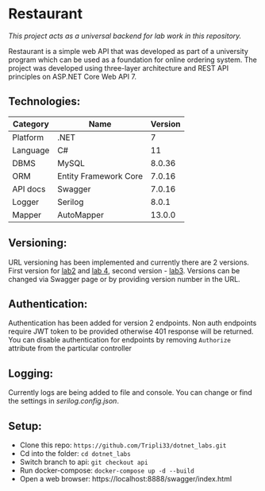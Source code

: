 
# Restaurant
*This project acts as a universal backend for lab work in this repository.*

Restaurant is a simple web API that was developed as part of a university program which can be used as a foundation for online ordering system. The project was developed using three-layer architecture and REST API principles on ASP.NET Core Web API 7.

## Technologies:
| **Category** |       **Name**        | **Version** |
|--------------|-----------------------|-------------|
| Platform     | .NET                  | 7           | 
| Language     | C#                    | 11          |
| DBMS         | MySQL                 | 8.0.36      |
| ORM          | Entity Framework Core | 7.0.16      |
| API docs     | Swagger               | 7.0.16      |
| Logger       | Serilog               | 8.0.1       |
| Mapper       | AutoMapper            | 13.0.0      |

## Versioning:
URL versioning has been implemented and currently there are 2 versions. First version for [lab2](https://github.com/Tripli33/dotnet_labs/tree/lab2) and [lab 4](https://github.com/Tripli33/dotnet_labs/tree/lab4), second version - [lab3](https://github.com/Tripli33/dotnet_labs/tree/lab3).
Versions can be changed via Swagger page or by providing version number in the URL.

## Authentication:
Authentication has been added for version 2 endpoints.
Non auth endpoints require JWT token to be provided otherwise 401 response will be returned. You can disable authentication for endpoints by removing ```Authorize``` attribute from the particular controller

## Logging:
Currently logs are being added to file and console. You can change or find the settings in *serilog.config.json*.

## Setup:
- Clone this repo: ```https://github.com/Tripli33/dotnet_labs.git```
- Cd into the folder: ```cd dotnet_labs```
- Switch branch to api: ```git checkout api```
- Run docker-compose: ```docker-compose up -d --build```
- Open a web browser: https://localhost:8888/swagger/index.html
